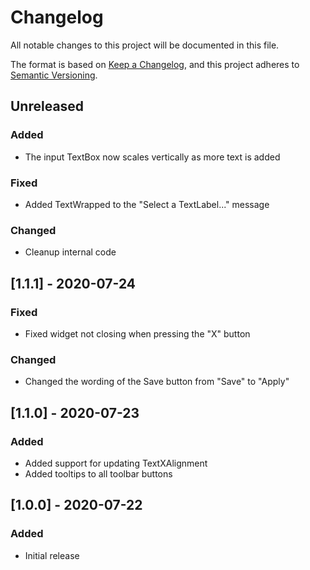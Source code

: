 # Changelog
All notable changes to this project will be documented in this file.

The format is based on [Keep a Changelog](https://keepachangelog.com/en/1.0.0/),
and this project adheres to [Semantic Versioning](https://semver.org/spec/v2.0.0.html).

## Unreleased
### Added
- The input TextBox now scales vertically as more text is added

### Fixed
- Added TextWrapped to the "Select a TextLabel..." message

### Changed
- Cleanup internal code

## [1.1.1] - 2020-07-24
### Fixed
- Fixed widget not closing when pressing the "X" button

### Changed
- Changed the wording of the Save button from "Save" to "Apply"

## [1.1.0] - 2020-07-23
### Added
- Added support for updating TextXAlignment
- Added tooltips to all toolbar buttons

## [1.0.0] - 2020-07-22
### Added
- Initial release
